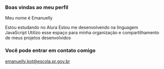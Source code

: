 ### Boas vindas ao meu perfil

Meu nome é Emanuelly

Estou estudando no Alura 
Estou me desenvolvendo na linguagem JavaScript
Utilizo esse espaço para minha organização e compartilhamento de meus projetos desenvolvidos

### Você pode entrar em contato comigo 

emanuelly.kot@escola.pr.gov.br
